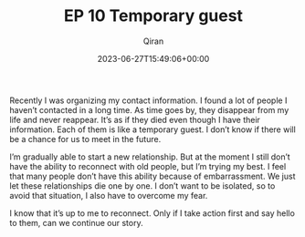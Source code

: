 ﻿---
title: EP 10 Temporary guest
author: Qiran
type: post
date: 2023-06-27T15:49:06+00:00
aliases: ["/ep-10-temporary-guest/"]
autoshare_autoshare_for_twitter:
  - 1
autoshare_tweet-allow-image:
  - yes
autoshare_status:
  - 'a:1:{i:0;a:3:{s:6:"status";s:9:"published";s:10:"twitter_id";i:1673720115261771777;s:10:"created_at";s:25:"2023-06-27T15:49:06+00:00";}}'
tags:
  - Relationship

---
Recently I was organizing my contact information. I found a lot of people I haven&#8217;t contacted in a long time. As time goes by, they disappear from my life and never reappear. It&#8217;s as if they died even though I have their information. Each of them is like a temporary guest. I don&#8217;t know if there will be a chance for us to meet in the future.

I&#8217;m gradually able to start a new relationship. But at the moment I still don&#8217;t have the ability to reconnect with old people, but I&#8217;m trying my best. I feel that many people don&#8217;t have this ability because of embarrassment. We just let these relationships die one by one. I don&#8217;t want to be isolated, so to avoid that situation, I also have to overcome my fear.

I know that it&#8217;s up to me to reconnect. Only if I take action first and say hello to them, can we continue our story.
